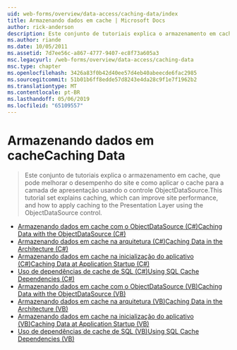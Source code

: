 ```yaml
---
uid: web-forms/overview/data-access/caching-data/index
title: Armazenando dados em cache | Microsoft Docs
author: rick-anderson
description: Este conjunto de tutoriais explica o armazenamento em cache, que pode melhorar o desempenho do site e como aplicar o cache para a camada de apresentação usando o controle ObjectDataSource...
ms.author: riande
ms.date: 10/05/2011
ms.assetid: 7d7ee56c-a867-4777-9407-ec8f73a605a3
msc.legacyurl: /web-forms/overview/data-access/caching-data
msc.type: chapter
ms.openlocfilehash: 3426a83f0b42d40ee57d4eb40abeecde6fac2985
ms.sourcegitcommit: 51b01b6ff8edde57d8243e4da28c9f1e7f1962b2
ms.translationtype: MT
ms.contentlocale: pt-BR
ms.lasthandoff: 05/06/2019
ms.locfileid: "65109557"
---
```

# <a name="caching-data"></a><span data-ttu-id="30ff2-103">Armazenando dados em cache</span><span class="sxs-lookup"><span data-stu-id="30ff2-103">Caching Data</span></span>

> <span data-ttu-id="30ff2-104">Este conjunto de tutoriais explica o armazenamento em cache, que pode melhorar o desempenho do site e como aplicar o cache para a camada de apresentação usando o controle ObjectDataSource.</span><span class="sxs-lookup"><span data-stu-id="30ff2-104">This tutorial set explains caching, which can improve site performance, and how to apply caching to the Presentation Layer using the ObjectDataSource control.</span></span>

- [<span data-ttu-id="30ff2-105">Armazenando dados em cache com o ObjectDataSource (C#)</span><span class="sxs-lookup"><span data-stu-id="30ff2-105">Caching Data with the ObjectDataSource (C#)</span></span>](caching-data-with-the-objectdatasource-cs.md)
- [<span data-ttu-id="30ff2-106">Armazenando dados em cache na arquitetura (C#)</span><span class="sxs-lookup"><span data-stu-id="30ff2-106">Caching Data in the Architecture (C#)</span></span>](caching-data-in-the-architecture-cs.md)
- [<span data-ttu-id="30ff2-107">Armazenando dados em cache na inicialização do aplicativo (C#)</span><span class="sxs-lookup"><span data-stu-id="30ff2-107">Caching Data at Application Startup (C#)</span></span>](caching-data-at-application-startup-cs.md)
- [<span data-ttu-id="30ff2-108">Uso de dependências de cache de SQL (C#)</span><span class="sxs-lookup"><span data-stu-id="30ff2-108">Using SQL Cache Dependencies (C#)</span></span>](using-sql-cache-dependencies-cs.md)
- [<span data-ttu-id="30ff2-109">Armazenando dados em cache com o ObjectDataSource (VB)</span><span class="sxs-lookup"><span data-stu-id="30ff2-109">Caching Data with the ObjectDataSource (VB)</span></span>](caching-data-with-the-objectdatasource-vb.md)
- [<span data-ttu-id="30ff2-110">Armazenando dados em cache na arquitetura (VB)</span><span class="sxs-lookup"><span data-stu-id="30ff2-110">Caching Data in the Architecture (VB)</span></span>](caching-data-in-the-architecture-vb.md)
- [<span data-ttu-id="30ff2-111">Armazenando dados em cache na inicialização do aplicativo (VB)</span><span class="sxs-lookup"><span data-stu-id="30ff2-111">Caching Data at Application Startup (VB)</span></span>](caching-data-at-application-startup-vb.md)
- [<span data-ttu-id="30ff2-112">Uso de dependências de cache de SQL (VB)</span><span class="sxs-lookup"><span data-stu-id="30ff2-112">Using SQL Cache Dependencies (VB)</span></span>](using-sql-cache-dependencies-vb.md)
